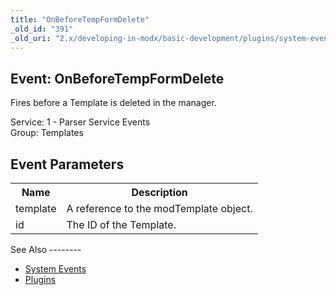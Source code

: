 ```yaml
---
title: "OnBeforeTempFormDelete"
_old_id: "391"
_old_uri: "2.x/developing-in-modx/basic-development/plugins/system-events/onbeforetempformdelete"
---
```


Event: OnBeforeTempFormDelete
-----------------------------

Fires before a Template is deleted in the manager.

Service: 1 - Parser Service Events   
Group: Templates

Event Parameters
----------------

<table><tbody><tr><th>Name</th><th>Description</th></tr><tr><td>template</td><td>A reference to the modTemplate object.</td></tr><tr><td>id</td><td>The ID of the Template.</td></tr></tbody></table>See Also
--------

- [System Events](/revolution/2.x/developing-in-modx/basic-development/plugins/system-events "System Events")
- [Plugins](/revolution/2.x/developing-in-modx/basic-development/plugins "Plugins")